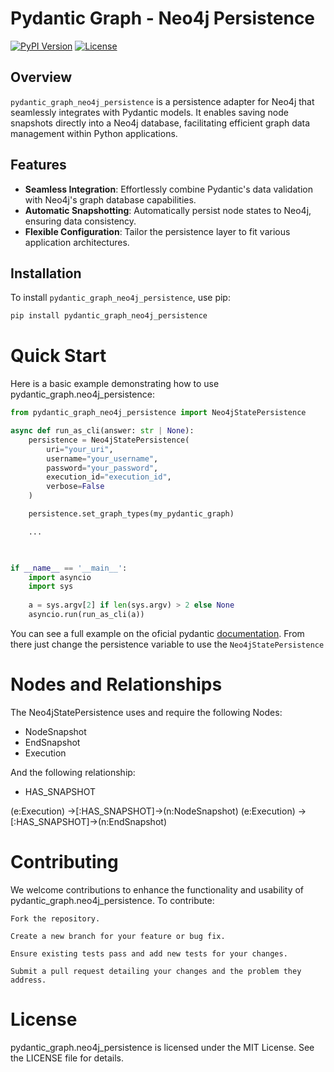 
# Pydantic Graph - Neo4j Persistence

[![PyPI Version](https://badge.fury.io/py/pydantic-graph-neo4j-persistence.svg)](https://pypi.org/project/pydantic-graph-neo4j-persistence/)
[![License](https://img.shields.io/badge/license-MIT-blue.svg)](https://opensource.org/licenses/MIT)

## Overview

`pydantic_graph_neo4j_persistence` is a persistence adapter for Neo4j that seamlessly integrates with Pydantic models. It enables saving node snapshots directly into a Neo4j database, facilitating efficient graph data management within Python applications.

## Features

- **Seamless Integration**: Effortlessly combine Pydantic's data validation with Neo4j's graph database capabilities.
- **Automatic Snapshotting**: Automatically persist node states to Neo4j, ensuring data consistency.
- **Flexible Configuration**: Tailor the persistence layer to fit various application architectures.

## Installation

To install `pydantic_graph_neo4j_persistence`, use pip:

```bash
pip install pydantic_graph_neo4j_persistence
```
# Quick Start

Here is a basic example demonstrating how to use pydantic_graph.neo4j_persistence:

```python
from pydantic_graph_neo4j_persistence import Neo4jStatePersistence

async def run_as_cli(answer: str | None):
    persistence = Neo4jStatePersistence(
        uri="your_uri",
        username="your_username",
        password="your_password",
        execution_id="execution_id",
        verbose=False
    )

    persistence.set_graph_types(my_pydantic_graph)

    ...
    


if __name__ == '__main__':
    import asyncio
    import sys
    
    a = sys.argv[2] if len(sys.argv) > 2 else None
    asyncio.run(run_as_cli(a))
```

You can see a full example on the oficial pydantic [documentation](https://ai.pydantic.dev/examples/question-graph/). From there just change the persistence variable to use the `Neo4jStatePersistence`

# Nodes and Relationships
The Neo4jStatePersistence uses and require the following Nodes: 
- NodeSnapshot
- EndSnapshot
- Execution

And the following relationship:
- HAS_SNAPSHOT

(e:Execution) ->[:HAS_SNAPSHOT]->(n:NodeSnapshot)
(e:Execution) ->[:HAS_SNAPSHOT]->(n:EndSnapshot)


# Contributing
We welcome contributions to enhance the functionality and usability of 
pydantic_graph.neo4j_persistence. To contribute:

    Fork the repository.

    Create a new branch for your feature or bug fix.

    Ensure existing tests pass and add new tests for your changes.

    Submit a pull request detailing your changes and the problem they address.

# License

pydantic_graph.neo4j_persistence is licensed under the MIT License. See the LICENSE file for details.
